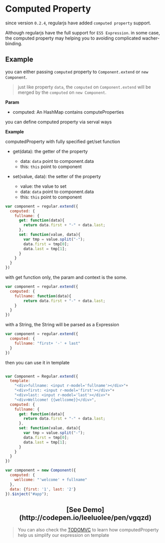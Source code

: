 # Computed Property

since version `0.2.4`, regularjs have added `computed property` support.



Although regularjs have the full support for `ES5 Expression`. in some case, the computed property may helping you to avoiding complicated wacher-binding.


## Example

you can either passing `computed` property to `Component.extend` or `new Component`. 

> just like property `data`, the `computed` on `Component.extend` will be merged by the `computed` on `new Component`. 


__Param__
  - computed: An HashMap contains computeProperties

you can define computed property via serval ways

__Example__

computedProperty with fully specified get/set function

- get(data): the getter of the property
  - data: `data` point to component.data
  - this: `this` point to component

- set(value, data):  the setter of the property
  - value: the value to set
  - data: `data` point to component.data
  - this: `this` point to component


```javascript
var component = regular.extend({
  computed: {
    fullname: {
      get: function(data){
        return data.first + "-" + data.last;
      },
      set: function(value, data){
        var tmp = value.split("-");
        data.first = tmp[0];
        data.last = tmp[1];
      }
    }
  }
})
```

with get function only, the param and context is the some.

```javascript
var component = regular.extend({
  computed: {
    fullname: function(data){
        return data.first + "-" + data.last;
    }
  }
})

```


with a String, the String will be parsed as a Expression

```javascript
var component = regular.extend({
  computed: {
    fullname: "first+ '-' + last"
  }
})

```

then you can use it in template

```javascript

var Component = Regular.extend({
  template: 
    "<div>fullname: <input r-model='fullname'></div>"+
    "<div>first: <input r-model='first'></div>"+
    "<div>last: <input r-model='last'></div>"+
    "<div>Wellcome! {{wellcome}}</div>",
  computed: {
    fullname: {
      get: function(data){
        return data.first + "-" + data.last;
      },
      set: function(value, data){
        var tmp = value.split("-");
        data.first = tmp[0];
        data.last = tmp[1];
      }
    }
  }
})

var component = new Component({
  computed: {
    wellcome: "'welcome' + fullname"
  },
  data: {first: '1', last: '2'}
}).$inject("#app");

```

<h2 align="center">[See Demo](http://codepen.io/leeluolee/pen/vgqzd)</h2>


> You can also check the [TODOMVC](http://codepen.io/leeluolee/pen/eAmnB) to learn how computedProperty help us simplify our expression on template



